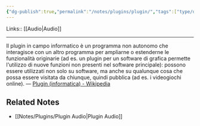 ```yaml
---
{"dg-publish":true,"permalink":"/notes/plugins/plugin/","tags":["type/dashboard/MOC"]}
---
```


Links:: [[Audio\|Audio]]

---
Il plugin in campo informatico è un programma non autonomo che interagisce con un altro programma per ampliarne o estenderne le funzionalità originarie (ad es. un plugin per un software di grafica permette l'utilizzo di nuove funzioni non presenti nel software principale): possono essere utilizzati non solo su software, ma anche su qualunque cosa che possa essere visitata da chiunque, quindi pubblica (ad es. i videogiochi online). — [Plugin (informatica) - Wikipedia](https://it.wikipedia.org/wiki/Plugin_(informatica))





## Related Notes

- [[Notes/Plugins/Plugin Audio\|Plugin Audio]]